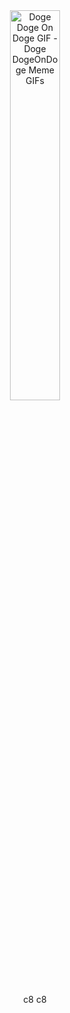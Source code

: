 <div align="center">
  <img src="https://user-images.githubusercontent.com/44516782/206911186-7e726e5d-2cc2-4555-8e45-9f3dcab7efa5.gif" style="max-width: 683px; width: 40%; background-color: transparent;" alt="Doge Doge On Doge GIF - Doge DogeOnDoge Meme GIFs">
  <p>c8 c8 </p>
</div>


